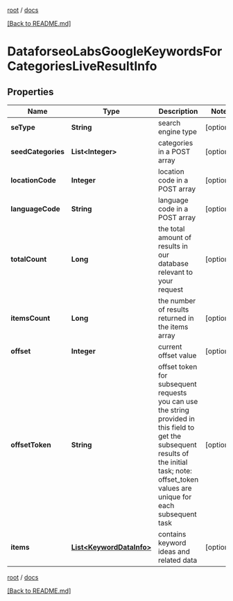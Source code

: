 [root](./../ "root") / [docs](./ "docs")

[[Back to README.md]](./../README.md "[Back to README.md]")

# DataforseoLabsGoogleKeywordsForCategoriesLiveResultInfo

## Properties

| Name | Type | Description | Notes |
|------------ | ------------- | ------------- | -------------|
|**seType** | **String** | search engine type |  [optional] |
|**seedCategories** | **List&lt;Integer&gt;** | categories in a POST array |  [optional] |
|**locationCode** | **Integer** | location code in a POST array |  [optional] |
|**languageCode** | **String** | language code in a POST array |  [optional] |
|**totalCount** | **Long** | the total amount of results in our database relevant to your request |  [optional] |
|**itemsCount** | **Long** | the number of results returned in the items array |  [optional] |
|**offset** | **Integer** | current offset value |  [optional] |
|**offsetToken** | **String** | offset token for subsequent requests you can use the string provided in this field to get the subsequent results of the initial task; note: offset_token values are unique for each subsequent task |  [optional] |
|**items** | [**List&lt;KeywordDataInfo&gt;**](KeywordDataInfo.md) | contains keyword ideas and related data |  [optional] |

[root](./../ "root") / [docs](./ "docs")

[[Back to README.md]](./../README.md "[Back to README.md]")